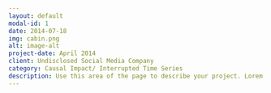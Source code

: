 ```yaml
---
layout: default
modal-id: 1
date: 2014-07-18
img: cabin.png
alt: image-alt
project-date: April 2014
client: Undisclosed Social Media Company
category: Causal Impact/ Interrupted Time Series
description: Use this area of the page to describe your project. Lorem ipsum dolor sit amet, consectetur adipisicing elit. Mollitia neque assumenda ipsam nihil, molestias magnam, recusandae quos quis inventore quisquam velit asperiores, vitae? Reprehenderit soluta, eos quod consequuntur itaque. Nam.
---
```

